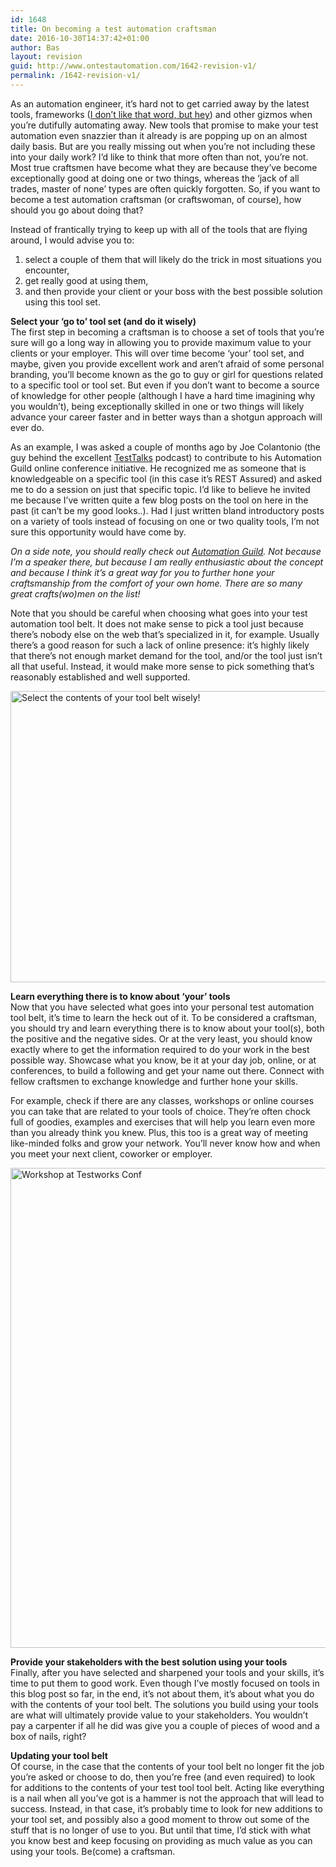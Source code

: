 ```yaml
---
id: 1648
title: On becoming a test automation craftsman
date: 2016-10-30T14:37:42+01:00
author: Bas
layout: revision
guid: http://www.ontestautomation.com/1642-revision-v1/
permalink: /1642-revision-v1/
---
```

As an automation engineer, it&#8217;s hard not to get carried away by the latest tools, frameworks (<a href="http://www.ontestautomation.com/do-you-want-a-framework-or-a-solution/" target="_blank">I don&#8217;t like that word, but hey</a>) and other gizmos when you&#8217;re dutifully automating away. New tools that promise to make your test automation even snazzier than it already is are popping up on an almost daily basis. But are you really missing out when you&#8217;re not including these into your daily work? I&#8217;d like to think that more often than not, you&#8217;re not. Most true craftsmen have become what they are because they&#8217;ve become exceptionally good at doing one or two things, whereas the &#8216;jack of all trades, master of none&#8217; types are often quickly forgotten. So, if you want to become a test automation craftsman (or craftswoman, of course), how should you go about doing that?

Instead of frantically trying to keep up with all of the tools that are flying around, I would advise you to:

  1. select a couple of them that will likely do the trick in most situations you encounter,
  2. get really good at using them,
  3. and then provide your client or your boss with the best possible solution using this tool set.

**Select your &#8216;go to&#8217; tool set (and do it wisely)**  
The first step in becoming a craftsman is to choose a set of tools that you&#8217;re sure will go a long way in allowing you to provide maximum value to your clients or your employer. This will over time become &#8216;your&#8217; tool set, and maybe, given you provide excellent work and aren&#8217;t afraid of some personal branding, you&#8217;ll become known as the go to guy or girl for questions related to a specific tool or tool set. But even if you don&#8217;t want to become a source of knowledge for other people (although I have a hard time imagining why you wouldn&#8217;t), being exceptionally skilled in one or two things will likely advance your career faster and in better ways than a shotgun approach will ever do.

As an example, I was asked a couple of months ago by Joe Colantonio (the guy behind the excellent <a href="http://www.testtalks.com" target="_blank">TestTalks</a> podcast) to contribute to his Automation Guild online conference initiative. He recognized me as someone that is knowledgeable on a specific tool (in this case it&#8217;s REST Assured) and asked me to do a session on just that specific topic. I&#8217;d like to believe he invited me because I&#8217;ve written quite a few blog posts on the tool on here in the past (it can&#8217;t be my good looks..). Had I just written bland introductory posts on a variety of tools instead of focusing on one or two quality tools, I&#8217;m not sure this opportunity would have come by.

_On a side note, you should really check out <a href="https://automationguild.com" target="_blank">Automation Guild</a>. Not because I&#8217;m a speaker there, but because I am really enthusiastic about the concept and because I think it&#8217;s a great way for you to further hone your craftsmanship from the comfort of your own home. There are so many great crafts(wo)men on the list!_

Note that you should be careful when choosing what goes into your test automation tool belt. It does not make sense to pick a tool just because there&#8217;s nobody else on the web that&#8217;s specialized in it, for example. Usually there&#8217;s a good reason for such a lack of online presence: it&#8217;s highly likely that there&#8217;s not enough market demand for the tool, and/or the tool just isn&#8217;t all that useful. Instead, it would make more sense to pick something that&#8217;s reasonably established and well supported.

<a href="http://www.ontestautomation.com/?attachment_id=1643" rel="attachment wp-att-1643"><img src="http://www.ontestautomation.com/wp-content/uploads/2016/10/tool-belt.png" alt="Select the contents of your tool belt wisely!" width="700" height="466" class="aligncenter size-full wp-image-1643" srcset="https://www.ontestautomation.com/wp-content/uploads/2016/10/tool-belt.png 700w, https://www.ontestautomation.com/wp-content/uploads/2016/10/tool-belt-300x200.png 300w" sizes="(max-width: 700px) 100vw, 700px" /></a>

**Learn everything there is to know about &#8216;your&#8217; tools**  
Now that you have selected what goes into your personal test automation tool belt, it&#8217;s time to learn the heck out of it. To be considered a craftsman, you should try and learn everything there is to know about your tool(s), both the positive and the negative sides. Or at the very least, you should know exactly where to get the information required to do your work in the best possible way. Showcase what you know, be it at your day job, online, or at conferences, to build a following and get your name out there. Connect with fellow craftsmen to exchange knowledge and further hone your skills.

For example, check if there are any classes, workshops or online courses you can take that are related to your tools of choice. They&#8217;re often chock full of goodies, examples and exercises that will help you learn even more than you already think you knew. Plus, this too is a great way of meeting like-minded folks and grow your network. You&#8217;ll never know how and when you meet your next client, coworker or employer.

<a href="http://www.ontestautomation.com/review-testworks-conf-2015/testworks-workshop/" rel="attachment wp-att-1091"><img src="http://www.ontestautomation.com/wp-content/uploads/2015/10/testworks-workshop-1024x768.jpg" alt="Workshop at Testworks Conf" width="1024" height="768" class="aligncenter size-large wp-image-1091" srcset="https://www.ontestautomation.com/wp-content/uploads/2015/10/testworks-workshop.jpg 1024w, https://www.ontestautomation.com/wp-content/uploads/2015/10/testworks-workshop-300x225.jpg 300w" sizes="(max-width: 1024px) 100vw, 1024px" /></a>

**Provide your stakeholders with the best solution using your tools**  
Finally, after you have selected and sharpened your tools and your skills, it&#8217;s time to put them to good work. Even though I&#8217;ve mostly focused on tools in this blog post so far, in the end, it&#8217;s not about them, it&#8217;s about what you do with the contents of your tool belt. The solutions you build using your tools are what will ultimately provide value to your stakeholders. You wouldn&#8217;t pay a carpenter if all he did was give you a couple of pieces of wood and a box of nails, right?

**Updating your tool belt**  
Of course, in the case that the contents of your tool belt no longer fit the job you&#8217;re asked or choose to do, then you&#8217;re free (and even required) to look for additions to the contents of your test tool tool belt. Acting like everything is a nail when all you&#8217;ve got is a hammer is not the approach that will lead to success. Instead, in that case, it&#8217;s probably time to look for new additions to your tool set, and possibly also a good moment to throw out some of the stuff that is no longer of use to you. But until that time, I&#8217;d stick with what you know best and keep focusing on providing as much value as you can using your tools. Be(come) a craftsman.